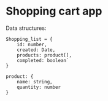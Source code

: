 # Shopping cart app

Data structures:
```
Shopping_list = {
	id: number,
	created: Date,
	products: product[],
	completed: boolean`
}

product: {
	name: string,
	quantity: number
}
```